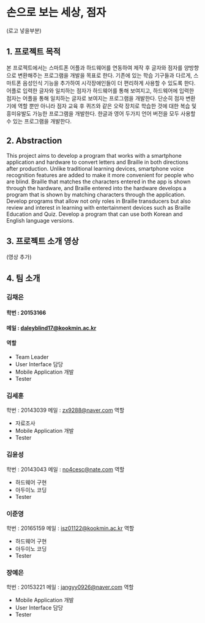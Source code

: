 # 손으로 보는 세상, 점자

(로고 넣을부분)

## 1. 프로젝트 목적

본 프로젝트에서는 스마트폰 어플과 하드웨어를 연동하여 제작 후 글자와 점자를 양방향으로 변환해주는 프로그램을 개발을 목표로 한다. 기존에 있는 학습 기구들과 다르게, 스마트폰  음성인식 기능을 추가하여 시각장애인들이 더 편리하게 사용할 수 있도록 한다.
어플로 입력한 글자와 일치하는 점자가 하드웨어를 통해 보여지고, 하드웨어에 입력한 점자는 어플을 통해 일치하는 글자로 보여지는 프로그램을 개발한다.
단순히 점자 변환기에 역할 뿐만 아니라 점자 교육 후 퀴즈와 같은 오락 장치로 학습한 것에 대한 복습 및 흥미유발도 가능한 프로그램을 개발한다.
한글과 영어 두가지 언어 버전을 모두 사용할 수 있는 프로그램을 개발한다.

## 2. Abstraction
This project aims to develop a program that works with a smartphone application and hardware to convert letters and Braille in both directions after production. Unlike traditional learning devices, smartphone voice recognition features are added to make it more convenient for people who are blind.
Braille that matches the characters entered in the app is shown through the hardware, and Braille entered into the hardware develops a program that is shown by matching characters through the application.
Develop programs that allow not only roles in Braille transducers but also review and interest in learning with entertainment devices such as Braille Education and Quiz.
Develop a program that can use both Korean and English language versions.

## 3. 프로젝트 소개 영상

(영상 추가)

## 4. 팀 소개
### 김채은
#### 학번 : 20153166
#### 메일 : daleyblind17@kookmin.ac.kr
#### 역할
-	Team Leader
-	User Interface 담당
-	Mobile Application 개발
-	Tester

### 김세훈
학번 : 20143039
메일 : zx9288@naver.com
역할
-	자료조사
-	Mobile Application 개발 
-	Tester

### 김윤성
학번 : 20143043
메일 : no4cesc@nate.com
역할
-	하드웨어 구현
-	아두이노 코딩
-	Tester

### 이준영
학번 : 20165159
메일 : isz01122@kookmin.ac.kr
역할
-	하드웨어 구현
-	아두이노 코딩
-	Tester

### 장예은
학번 : 20153221
메일 : jangyy0926@naver.com
역할
-	Mobile Application 개발
-	User Interface 담당
-	Tester
